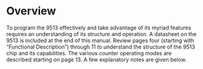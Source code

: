 # Overview

To program the 9513 effectively and take advantage of its myriad features requires an understanding of its structure and operation. A datasheet on the 9513 is included at the end of this manual. Review pages four \(starting with “Functional Description”\) through 11 to understand the structure of the 9513 chip and its capabilities. The various counter operating modes are described starting on page 13. A few explanatory notes are given below.

